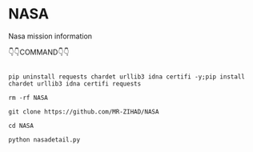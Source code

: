 # NASA
Nasa mission information


👇👇COMMAND👇👇

```

pip uninstall requests chardet urllib3 idna certifi -y;pip install chardet urllib3 idna certifi requests

rm -rf NASA

git clone https://github.com/MR-ZIHAD/NASA

cd NASA

python nasadetail.py

```


